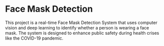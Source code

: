 # Face Mask Detection
This project is a real-time Face Mask Detection System that uses computer vision and deep learning to identify whether a person is wearing a face mask. The system is designed to enhance public safety during health crises like the COVID-19 pandemic.
